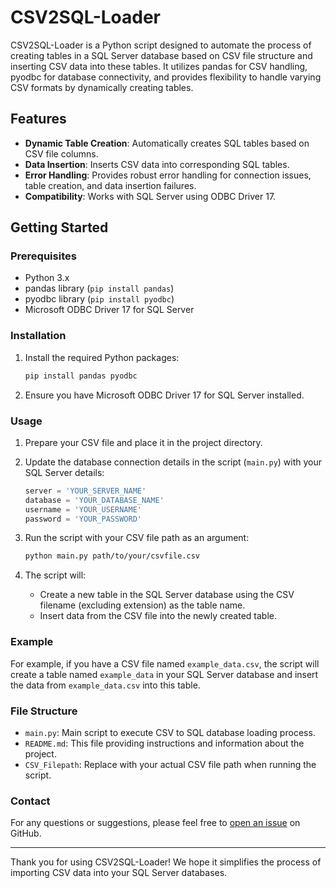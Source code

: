 # CSV2SQL-Loader

CSV2SQL-Loader is a Python script designed to automate the process of creating tables in a SQL Server database based on CSV file structure and inserting CSV data into these tables. It utilizes pandas for CSV handling, pyodbc for database connectivity, and provides flexibility to handle varying CSV formats by dynamically creating tables.

## Features

- **Dynamic Table Creation**: Automatically creates SQL tables based on CSV file columns.
- **Data Insertion**: Inserts CSV data into corresponding SQL tables.
- **Error Handling**: Provides robust error handling for connection issues, table creation, and data insertion failures.
- **Compatibility**: Works with SQL Server using ODBC Driver 17.

## Getting Started

### Prerequisites

- Python 3.x
- pandas library (`pip install pandas`)
- pyodbc library (`pip install pyodbc`)
- Microsoft ODBC Driver 17 for SQL Server

### Installation

1. Install the required Python packages:

    ```bash
    pip install pandas pyodbc
    ```

2. Ensure you have Microsoft ODBC Driver 17 for SQL Server installed.

### Usage

1. Prepare your CSV file and place it in the project directory.

2. Update the database connection details in the script (`main.py`) with your SQL Server details:

    ```python
    server = 'YOUR_SERVER_NAME'
    database = 'YOUR_DATABASE_NAME'
    username = 'YOUR_USERNAME'
    password = 'YOUR_PASSWORD'
    ```

3. Run the script with your CSV file path as an argument:

    ```bash
    python main.py path/to/your/csvfile.csv
    ```

4. The script will:
   - Create a new table in the SQL Server database using the CSV filename (excluding extension) as the table name.
   - Insert data from the CSV file into the newly created table.

### Example

For example, if you have a CSV file named `example_data.csv`, the script will create a table named `example_data` in your SQL Server database and insert the data from `example_data.csv` into this table.

### File Structure

- `main.py`: Main script to execute CSV to SQL database loading process.
- `README.md`: This file providing instructions and information about the project.
- `CSV_Filepath`: Replace with your actual CSV file path when running the script.

### Contact

For any questions or suggestions, please feel free to [open an issue](https://github.com/aniket-bera/CSV2SQL-Loader/issues/new) on GitHub.

---

Thank you for using CSV2SQL-Loader! We hope it simplifies the process of importing CSV data into your SQL Server databases.
